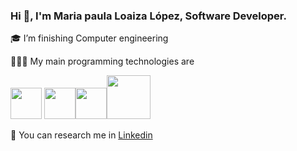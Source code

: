 ### Hi 👋, I'm Maria paula Loaiza López, Software Developer.

🎓 I’m finishing Computer engineering

👩🏻‍💻 My main programming technologies are


<img src="https://docs.microsoft.com/es-es/windows/images/csharp-logo.png" width="50"> <img src="https://upload.wikimedia.org/wikipedia/commons/thumb/e/ee/.NET_Core_Logo.svg/2048px-.NET_Core_Logo.svg.png" width="50"><img src="https://upload.wikimedia.org/wikipedia/commons/thumb/c/cf/Angular_full_color_logo.svg/250px-Angular_full_color_logo.svg.png" width="50"><img src="https://d1.awsstatic.com/asset-repository/products/amazon-rds/1024px-MySQL.ff87215b43fd7292af172e2a5d9b844217262571.png" width="70">

💬 You can research me in [Linkedin](https://www.linkedin.com/in/maria-paula-loaiza-0b3b6b20b/) 

<!---
MariaPaulaLoaizaLopez/MariaPaulaLoaizaLopez is a ✨ special ✨ repository because its `README.md` (this file) appears on your GitHub profile.
You can click the Preview link to take a look at your changes.
--->
